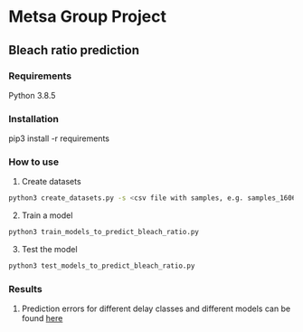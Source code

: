 # Metsa Group Project

## Bleach ratio prediction

### Requirements

Python 3.8.5

### Installation

pip3 install -r requirements

### How to use

1. Create datasets

```bash
python3 create_datasets.py -s <csv file with samples, e.g. samples_16062021.csv>
```

2. Train a model

```bash
python3 train_models_to_predict_bleach_ratio.py
```

3. Test the model

```bash
python3 test_models_to_predict_bleach_ratio.py
```

### Results

1. Prediction errors for different delay classes and different models can be found [here](results/predict_bleach_ratio/predict_bleach_ratio_error.csv)
